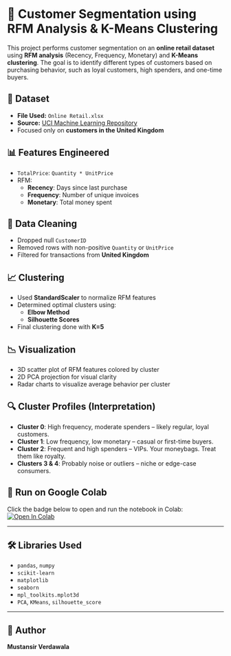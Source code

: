 # 🛒 Customer Segmentation using RFM Analysis & K-Means Clustering

This project performs customer segmentation on an **online retail dataset** using **RFM analysis** (Recency, Frequency, Monetary) and **K-Means clustering**. The goal is to identify different types of customers based on purchasing behavior, such as loyal customers, high spenders, and one-time buyers.

## 📂 Dataset
- **File Used:** `Online Retail.xlsx`
- **Source:** [UCI Machine Learning Repository](https://archive.ics.uci.edu/ml/datasets/online+retail)
- Focused only on **customers in the United Kingdom**

## 📊 Features Engineered
- `TotalPrice`: `Quantity * UnitPrice`
- RFM:
  - **Recency**: Days since last purchase
  - **Frequency**: Number of unique invoices
  - **Monetary**: Total money spent

## 🧼 Data Cleaning
- Dropped null `CustomerID`
- Removed rows with non-positive `Quantity` or `UnitPrice`
- Filtered for transactions from **United Kingdom**

## 📈 Clustering
- Used **StandardScaler** to normalize RFM features
- Determined optimal clusters using:
  - **Elbow Method**
  - **Silhouette Scores**
- Final clustering done with **K=5**

## 📉 Visualization
- 3D scatter plot of RFM features colored by cluster
- 2D PCA projection for visual clarity
- Radar charts to visualize average behavior per cluster

## 🔍 Cluster Profiles (Interpretation)
- **Cluster 0**: High frequency, moderate spenders – likely regular, loyal customers.
- **Cluster 1**: Low frequency, low monetary – casual or first-time buyers.
- **Cluster 2**: Frequent and high spenders – VIPs. Your moneybags. Treat them like royalty.
- **Clusters 3 & 4**: Probably noise or outliers – niche or edge-case consumers.

## 🚀 Run on Google Colab
Click the badge below to open and run the notebook in Colab:  
[![Open In Colab](https://colab.research.google.com/assets/colab-badge.svg)](https://colab.research.google.com/drive/1F50fJu4N1SynH5cgAmy5Lb2yXKbWNVRO?usp=drive_open#scrollTo=L-UHrxRyR7Z7)

---

## 🛠️ Libraries Used
- `pandas`, `numpy`
- `scikit-learn`
- `matplotlib`
- `seaborn`
- `mpl_toolkits.mplot3d`
- `PCA`, `KMeans`, `silhouette_score`

---

## 📎 Author
**Mustansir Verdawala**  

